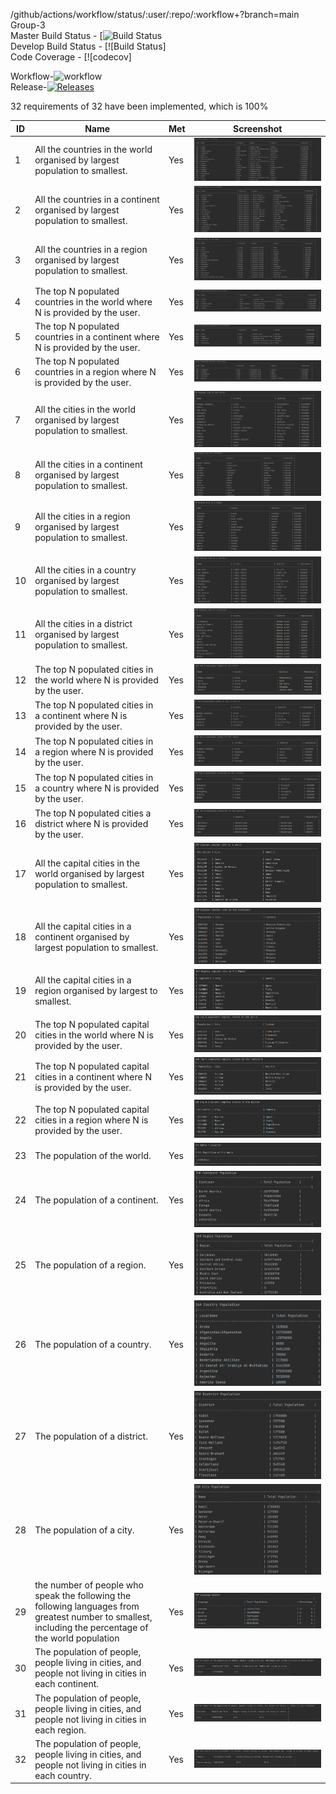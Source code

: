 /github/actions/workflow/status/:user/:repo/:workflow+?branch=main
Group-3<br>
Master Build Status - [![Build Status](/travis/Hanzarniwin40527436/Group-3/master)
<br>
Develop Build Status - [![Build Status]
<br>
Code Coverage - [![codecov]
<br>

Workflow-![workflow](https://github.com/Hanzarniwin40527436/Group-3/actions/workflows/main.yml/badge.svg)
<br>
Release-[![Releases](https://img.shields.io/github/release/Hanzarniwin40527436/Group-3/all.svg?style=flat-square)](https://github.com/Hanzarniwin40527436/Group-3/releases)



32 requirements of 32 have been implemented, which is 100%

| ID  | Name                                                                          |  Met  | Screenshot                   |
|-----|-------------------------------------------------------------------------------|-------|------------------------------|
 | 1   | All the countries in the world organised by largest population to smallest.   | Yes| ![image info](Images/1.png)  |
| 2   | All the countries in a continent organised by largest population to smallest. | Yes| ![image info](Images/2.png)  |
| 3   | All the countries in a region organised by largest population to smallest.    | Yes| ![image info](Images/3.png)  |
| 4   | The top N populated countries in the world where N is provided by the user.   | Yes| ![image info](Images/4.png)  |
| 5   | The top N populated countries in a continent where N is provided by the user. | Yes| ![image info](Images/5.png)  |
| 6   | The top N populated countries in a region where N is provided by the user.    | Yes| ![image info](Images/6.png)  |
| 7   | All the cities in the world organised by largest population to smallest.      | Yes| ![image info](Images/7.png)  |
| 8   | All the cities in a continent organised by largest population to smallest.    | Yes| ![image info](Images/8.png)  |
| 9   | All the cities in a region organised by largest population to smallest.       | Yes| ![image info](Images/9.png)  |
| 10  | All the cities in a country organised by largest population to smallest.      | Yes| ![image info](Images/10.png) |
| 11  | All the cities in a district organised by largest population to smallest.     | Yes| ![image info](Images/11.png) |
| 12  | The top N populated cities in the world where N is provided by the user.      | Yes| ![image info](Images/12.png) |
| 13  | The top N populated cities in a continent where N is provided by the user.    | Yes| ![image info](Images/13.png) |
| 14  | The top N populated cities in a region where N is provided by the user.       | Yes| ![image info](Images/14.png) |
| 15  | The top N populated cities in a country where N is provided by the user.      | Yes| ![image info](Images/15.png) |
| 16  | The top N populated cities a district where N is provided by the user.        | Yes| ![image info](Images/16.png) |
| 17  | All the capital cities in the world organised by largest population to smallest. | Yes| ![image info](Images/17.png) |
| 18  |All the capital cities in a continent organised by largest population to smallest.      | Yes| ![image info](Images/18.png) |
| 19  | All the capital cities in a region organised by largest to smallest.       | Yes| ![image info](Images/19.png) |
| 20  |The top N populated capital cities in the world where N is provided by the user.    | Yes| ![image info](Images/20.png) |
| 21  | The top N populated capital cities in a continent where N is provided by the user.  | Yes| ![image info](Images/21.png) |
| 22  | The top N populated capital cities in a region where N is provided by the user.    | Yes| ![image info](Images/22.png) |
| 23  |The population of the world.   | Yes| ![image info](Images/23.png) |
| 24  |The population of a continent.       | Yes| ![image info](Images/24.png) |
| 25  | The population of a region.     | Yes| ![image info](Images/25.png) |
| 26  | The population of a country.    | Yes| ![image info](Images/26.png) |
| 27  | The population of a district.     | Yes| ![image info](Images/27.png) |
| 28  | The population of a city.     | Yes| ![image info](Images/28.png) |
| 29  |  the number of people who speak the following the following languages from greatest number to smallest, including the percentage of the world population   | Yes| ![image info](Images/29.png) |
| 30  | The population of people, people living in cities, and people not living in cities in each continent.     | Yes| ![image info](Images/30.png) |
| 31  | The population of people, people living in cities, and people not living in cities in each region.     | Yes| ![image info](Images/31.png) |
| 32  | The population of people, people living in cities, and people not living in cities in each country.     | Yes| ![image info](Images/32.png) |